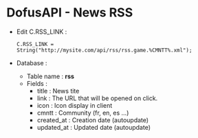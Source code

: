 # DofusAPI - News RSS
* Edit C.RSS_LINK : 
	```
	C.RSS_LINK = String("http://mysite.com/api/rss/rss.game.%CMNTT%.xml");
	```

* Database :
	* Table name : **rss**
	* Fields :
		* title : News tite
		* link : The URL that will be opened on click.
		* icon : Icon display in client
		* cmntt : Community (fr, en, es ...)
		* created_at : Creation date (autoupdate)
		* updated_at : Updated date (autoupdate)
